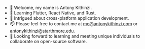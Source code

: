 - 👋 Welcome, my name is Antony Kithinzi.
- 🌱 Learning Flutter, React Native, and Rust.
- 🤔 Intrigued about cross-platform application development.
- 📫 Please feel free to contact me at [me@antonykithinzi.com](mailto:me@antonykithinzi.com) or [antonykithinzi@starthmore.edu](mailto:antonykithinzi@starthmore.edu).
- 💞 Looking forward to learning and meeting unique individuals to collaborate on open-source software.
 <!---
- 👀 I’m interested in ...
- 🌱 I’m currently learning ...
- 📫 How to reach me ...
- 💞️ I’m looking to collaborate on...

Tony-MK/Tony-MK is a ✨ unique ✨ repository because its `README.md` (this file) appears on your GitHub profile.
You can click the Preview link to take a look at your changes.
--->

